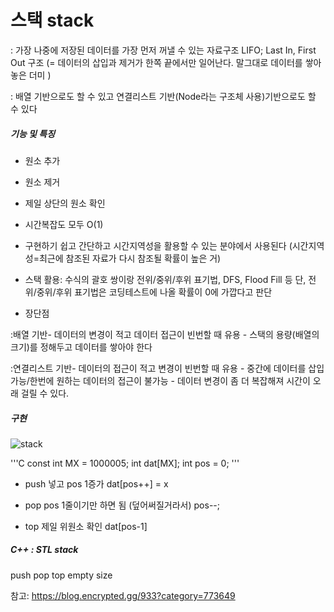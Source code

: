 # 스택 stack

: 가장 나중에 저장된 데이터를 가장 먼저 꺼낼 수 있는 자료구조
  LIFO; Last In, First Out 구조
  (= 데이터의 삽입과 제거가 한쪽 끝에서만 일어난다. 말그대로 데이터를 쌓아놓은 더미 )
  
: 배열 기반으로도 할 수 있고 연결리스트 기반(Node라는 구조체 사용)기반으로도 할 수 있다

##### 기능 및 특징
- 원소 추가
- 원소 제거
- 제일 상단의 원소 확인
- 시간복잡도 모두 O(1)

- 구현하기 쉽고 간단하고 시간지역성을 활용할 수 있는 분야에서 사용된다
  (시간지역성=최근에 참조된 자료가 다시 참조될 확률이 높은 거)

- 스택 활용: 수식의 괄호 쌍이랑 전위/중위/후위 표기법, DFS, Flood Fill 등
단, 전위/중위/후위 표기법은 코딩테스트에 나올 확률이 0에 가깝다고 판단

- 장단점

 :배열 기반- 데이터의 변경이 적고 데이터 접근이 빈번할 때 유용
          - 스택의 용량(배열의 크기)를 정해두고 데이터를 쌓아야 한다
          
 :연결리스트 기반- 데이터의 접근이 적고 변경이 빈번할 때 유용
                - 중간에 데이터를 삽입가능/한번에 원하는 데이터의 접근이 불가능
                - 데이터 변경이 좀 더 복잡해져 시간이 오래 걸릴 수 있다.


##### 구현
![stack](https://img1.daumcdn.net/thumb/R1280x0/?scode=mtistory2&fname=https%3A%2F%2Fk.kakaocdn.net%2Fdn%2Fb5m0ma%2FbtqCxQOj9Zw%2FpM13PqCm2NEn8qkKMpXexK%2Fimg.png)

'''C
const int MX = 1000005;
int dat[MX];
int pos = 0;
'''

- push
넣고 pos 1증가
dat[pos++] = x

- pop
pos 1줄이기만 하면 됨 (덮어써질거라서)
pos--;

- top
제일 위원소 확인
dat[pos-1]


##### C++ : STL stack
push
pop
top
empty
size



참고: https://blog.encrypted.gg/933?category=773649


 
